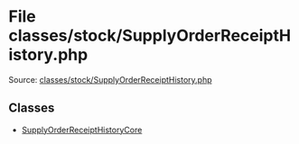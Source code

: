 File classes/stock/SupplyOrderReceiptHistory.php
=========

Source: [classes/stock/SupplyOrderReceiptHistory.php](https://github.com/PrestaShop/PrestaShop/blob/1.6.0.14/classes/stock/SupplyOrderReceiptHistory.php)


Classes
-------

* [SupplyOrderReceiptHistoryCore](class.SupplyOrderReceiptHistoryCore.md)


